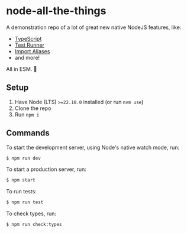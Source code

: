 # node-all-the-things

A demonstration repo of a lot of great new native NodeJS features, like:

- [TypeScript](https://nodejs.org/en/learn/typescript/run-natively)
- [Test Runner](https://nodejs.org/api/test.html)
- [Import Aliases](https://nodejs.org/api/packages.html#imports)
- and more!

All in ESM. 💯

## Setup

1. Have Node (LTS) `>=22.18.0` installed (or run `nvm use`)
1. Clone the repo
1. Run `npm i`

## Commands

To start the development server, using Node's native watch mode, run:

```sh
$ npm run dev
```

To start a production server, run:

```sh
$ npm start
```

To run tests:

```sh
$ npm run test
```

To check types, run:

```sh
$ npm run check:types
```